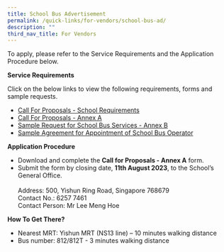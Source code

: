 ```yaml
---
title: School Bus Advertisement
permalink: /quick-links/for-vendors/school-bus-ad/
description: ""
third_nav_title: For Vendors
---
```

To apply, please refer to the Service Requirements and the Application Procedure below.

**Service Requirements**

Click on the below links to view the following requirements, forms and sample requests.

* <a href="/files/Forms/2023/School%20bus%20ad/call_for_proposals_-_school_requirement.pdf" target="_blank">Call For Proposals - School Requirements</a>
* <a href="/files/Forms/2023/School%20bus%20ad/call_for_proposals_-_annex_a.pdf" target="_blank">Call For Proposals - Annex A</a>
* <a href="/files/Forms/2023/School%20bus%20ad/sample_request_for_school_bus_services_-_annex_b.pdf" target="_blank">Sample Request for School Bus Services - Annex B</a>
* <a href="/files/Forms/2023/School%20bus%20ad/sample_agreement_for_appointment.pdf" target="_blank">Sample Agreement for Appointment of School Bus Operator</a>

**Application Procedure**

* Download and complete the **Call for Proposals - Annex A** form.
* Submit the form by closing date, **11th August 2023**, to the School’s General Office.
<br><br>Address: 500, Yishun Ring Road, Singapore 768679
<br>Contact No.: 6257 7461
<br>Contact Person: Mr Lee Meng Hoe

**How To Get There?**
* Nearest MRT: Yishun MRT (NS13 line) – 10 minutes walking distance
* Bus number: 812/812T - 3 minutes walking distance